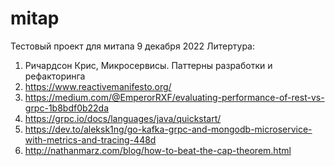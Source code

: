# mitap
Тестовый проект для митапа 9 декабря 2022
Литертура:
1) Ричардсон Крис, Микросервисы. Паттерны разработки и рефакторинга
2) https://www.reactivemanifesto.org/
3) https://medium.com/@EmperorRXF/evaluating-performance-of-rest-vs-grpc-1b8bdf0b22da
4) https://grpc.io/docs/languages/java/quickstart/
5) https://dev.to/aleksk1ng/go-kafka-grpc-and-mongodb-microservice-with-metrics-and-tracing-448d
6) http://nathanmarz.com/blog/how-to-beat-the-cap-theorem.html
